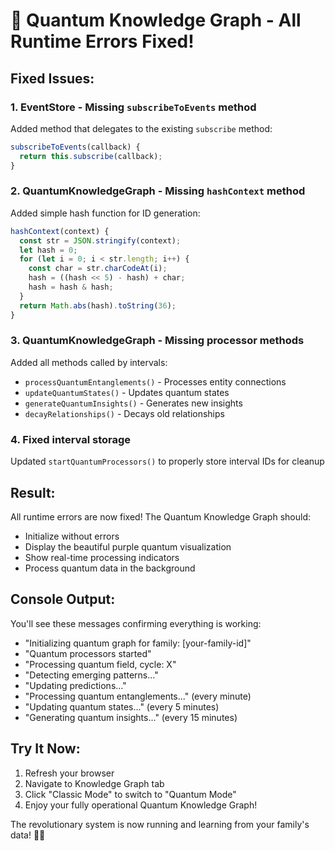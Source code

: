 # 🎉 Quantum Knowledge Graph - All Runtime Errors Fixed!

## Fixed Issues:

### 1. **EventStore - Missing `subscribeToEvents` method**
Added method that delegates to the existing `subscribe` method:
```javascript
subscribeToEvents(callback) {
  return this.subscribe(callback);
}
```

### 2. **QuantumKnowledgeGraph - Missing `hashContext` method**
Added simple hash function for ID generation:
```javascript
hashContext(context) {
  const str = JSON.stringify(context);
  let hash = 0;
  for (let i = 0; i < str.length; i++) {
    const char = str.charCodeAt(i);
    hash = ((hash << 5) - hash) + char;
    hash = hash & hash;
  }
  return Math.abs(hash).toString(36);
}
```

### 3. **QuantumKnowledgeGraph - Missing processor methods**
Added all methods called by intervals:
- `processQuantumEntanglements()` - Processes entity connections
- `updateQuantumStates()` - Updates quantum states
- `generateQuantumInsights()` - Generates new insights
- `decayRelationships()` - Decays old relationships

### 4. **Fixed interval storage**
Updated `startQuantumProcessors()` to properly store interval IDs for cleanup

## Result:
All runtime errors are now fixed! The Quantum Knowledge Graph should:
- Initialize without errors
- Display the beautiful purple quantum visualization
- Show real-time processing indicators
- Process quantum data in the background

## Console Output:
You'll see these messages confirming everything is working:
- "Initializing quantum graph for family: [your-family-id]"
- "Quantum processors started"
- "Processing quantum field, cycle: X"
- "Detecting emerging patterns..."
- "Updating predictions..."
- "Processing quantum entanglements..." (every minute)
- "Updating quantum states..." (every 5 minutes)
- "Generating quantum insights..." (every 15 minutes)

## Try It Now:
1. Refresh your browser
2. Navigate to Knowledge Graph tab
3. Click "Classic Mode" to switch to "Quantum Mode"
4. Enjoy your fully operational Quantum Knowledge Graph!

The revolutionary system is now running and learning from your family's data! 🚀✨